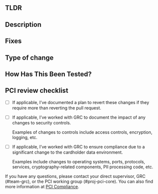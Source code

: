 ## TLDR
<!--- In one line - what are you doing? -->

## Description
<!--- Explain the full necessity for this change and any supporting information someone reading this PR needs to know -->

## Fixes
<!--- You should have a jira ticket for this work, if not why not? -->

## Type of change
<!--- Code/Config? Python/Golang? -->

## How Has This Been Tested?
<!--- Have you tested this change? Show me the evidence, If not why not? -->

## PCI review checklist

<!-- heimdall_github_prtemplate:grc-pci_dss-2024-01-05 -->

- [ ] If applicable, I’ve documented a plan to revert these changes if they require more than reverting the pull request.

- [ ] If applicable, I’ve worked with GRC to document the impact of any changes to security controls.

  Examples of changes to controls include access controls, encryption, logging, etc.

- [ ] If applicable, I’ve worked with GRC to ensure compliance due to a significant change to the cardholder data environment.

  Examples include changes to operating systems, ports, protocols, services, cryptography-related components, PII processing code, etc.

If you have any questions, please contact your direct supervisor, GRC (#team-grc), or the PCI working group (#proj-pci-core). You can also find more information at [PCI Compliance](https://hashicorp.atlassian.net/wiki/spaces/SEC/pages/2784559202/PCI+Compliance).

